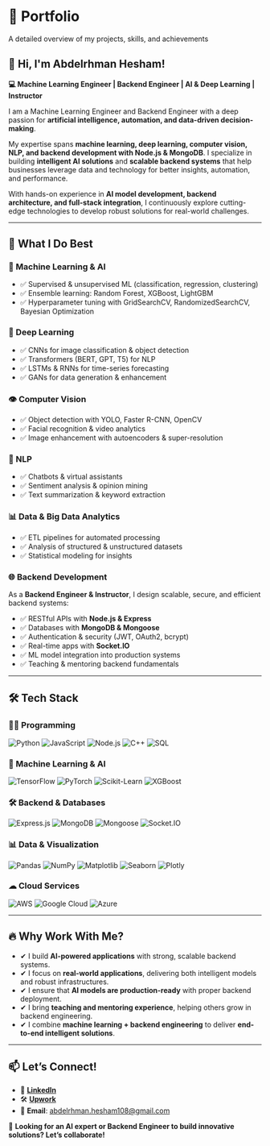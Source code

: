 
# 📂 Portfolio

A detailed overview of my projects, skills, and achievements

## 👋 Hi, I'm Abdelrhman Hesham!

**💻 Machine Learning Engineer | Backend Engineer | AI & Deep Learning | Instructor**

I am a Machine Learning Engineer and Backend Engineer with a deep passion for **artificial intelligence, automation, and data-driven decision-making**.

My expertise spans **machine learning, deep learning, computer vision, NLP, and backend development with Node.js & MongoDB**. I specialize in building **intelligent AI solutions** and **scalable backend systems** that help businesses leverage data and technology for better insights, automation, and performance.

With hands-on experience in **AI model development, backend architecture, and full-stack integration**, I continuously explore cutting-edge technologies to develop robust solutions for real-world challenges.

---

## 🚀 What I Do Best

### 🤖 Machine Learning & AI

* ✅ Supervised & unsupervised ML (classification, regression, clustering)
* ✅ Ensemble learning: Random Forest, XGBoost, LightGBM
* ✅ Hyperparameter tuning with GridSearchCV, RandomizedSearchCV, Bayesian Optimization

### 🧠 Deep Learning

* ✅ CNNs for image classification & object detection
* ✅ Transformers (BERT, GPT, T5) for NLP
* ✅ LSTMs & RNNs for time-series forecasting
* ✅ GANs for data generation & enhancement

### 👁 Computer Vision

* ✅ Object detection with YOLO, Faster R-CNN, OpenCV
* ✅ Facial recognition & video analytics
* ✅ Image enhancement with autoencoders & super-resolution

### 📝 NLP

* ✅ Chatbots & virtual assistants
* ✅ Sentiment analysis & opinion mining
* ✅ Text summarization & keyword extraction

### 📊 Data & Big Data Analytics

* ✅ ETL pipelines for automated processing
* ✅ Analysis of structured & unstructured datasets
* ✅ Statistical modeling for insights

### 🌐 Backend Development

As a **Backend Engineer & Instructor**, I design scalable, secure, and efficient backend systems:

* ✅ RESTful APIs with **Node.js & Express**
* ✅ Databases with **MongoDB & Mongoose**
* ✅ Authentication & security (JWT, OAuth2, bcrypt)
* ✅ Real-time apps with **Socket.IO**
* ✅ ML model integration into production systems
* ✅ Teaching & mentoring backend fundamentals

---

## 🛠️ Tech Stack

### 👨‍💻 Programming

![Python](https://img.shields.io/badge/Python-3776AB?style=flat\&logo=python\&logoColor=white)
![JavaScript](https://img.shields.io/badge/JavaScript-F7DF1E?style=flat\&logo=javascript\&logoColor=black)
![Node.js](https://img.shields.io/badge/Node.js-339933?style=flat\&logo=node.js\&logoColor=white)
![C++](https://img.shields.io/badge/C++-00599C?style=flat\&logo=cplusplus\&logoColor=white)
![SQL](https://img.shields.io/badge/SQL-4479A1?style=flat\&logo=mysql\&logoColor=white)

### 🤖 Machine Learning & AI

![TensorFlow](https://img.shields.io/badge/TensorFlow-FF6F00?style=flat\&logo=tensorflow\&logoColor=white)
![PyTorch](https://img.shields.io/badge/PyTorch-EE4C2C?style=flat\&logo=pytorch\&logoColor=white)
![Scikit-Learn](https://img.shields.io/badge/Scikit--Learn-F7931E?style=flat\&logo=scikit-learn\&logoColor=white)
![XGBoost](https://img.shields.io/badge/XGBoost-00A4FF?style=flat\&logo=xgboost\&logoColor=white)

### 🛠 Backend & Databases

![Express.js](https://img.shields.io/badge/Express.js-000000?style=flat\&logo=express\&logoColor=white)
![MongoDB](https://img.shields.io/badge/MongoDB-47A248?style=flat\&logo=mongodb\&logoColor=white)
![Mongoose](https://img.shields.io/badge/Mongoose-880000?style=flat\&logo=mongoose\&logoColor=white)
![Socket.IO](https://img.shields.io/badge/Socket.IO-010101?style=flat\&logo=socket.io\&logoColor=white)

### 📊 Data & Visualization

![Pandas](https://img.shields.io/badge/Pandas-150458?style=flat\&logo=pandas\&logoColor=white)
![NumPy](https://img.shields.io/badge/NumPy-013243?style=flat\&logo=numpy\&logoColor=white)
![Matplotlib](https://img.shields.io/badge/Matplotlib-008080?style=flat)
![Seaborn](https://img.shields.io/badge/Seaborn-3776AB?style=flat)
![Plotly](https://img.shields.io/badge/Plotly-3F4F75?style=flat\&logo=plotly\&logoColor=white)

### ☁ Cloud Services

![AWS](https://img.shields.io/badge/AWS-232F3E?style=flat\&logo=amazon-aws\&logoColor=white)
![Google Cloud](https://img.shields.io/badge/Google%20Cloud-4285F4?style=flat\&logo=google-cloud\&logoColor=white)
![Azure](https://img.shields.io/badge/Azure-0078D4?style=flat\&logo=microsoft-azure\&logoColor=white)

---

## 🔥 Why Work With Me?

* ✔ I build **AI-powered applications** with strong, scalable backend systems.
* ✔ I focus on **real-world applications**, delivering both intelligent models and robust infrastructures.
* ✔ I ensure that **AI models are production-ready** with proper backend deployment.
* ✔ I bring **teaching and mentoring experience**, helping others grow in backend engineering.
* ✔ I combine **machine learning + backend engineering** to deliver **end-to-end intelligent solutions**.

---

## 📫 Let’s Connect!

* 💼 [**LinkedIn**](https://www.linkedin.com/in/abdelrhman-hesham11/)
* 🛠️ [**Upwork**](https://www.upwork.com/freelancers/~0180b5c8b9cf4e803b)
* 📧 **Email**: [abdelrhman.hesham108@gmail.com](mailto:abdelrhman.hesham108@gmail.com)

🚀 **Looking for an AI expert or Backend Engineer to build innovative solutions? Let’s collaborate!**
